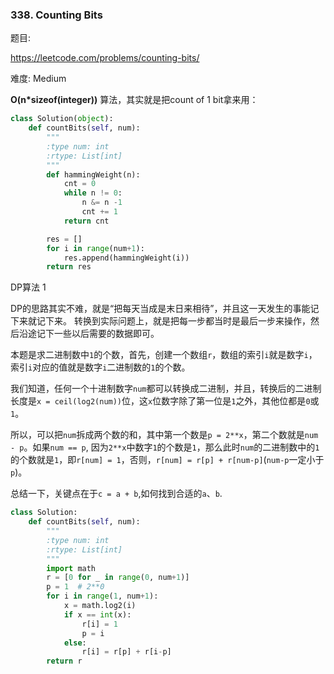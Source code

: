 ### 338. Counting Bits

题目:

<https://leetcode.com/problems/counting-bits/>

难度:
Medium



**O(n\*sizeof(integer))** 算法，其实就是把count of 1 bit拿来用：

```python
class Solution(object):
    def countBits(self, num):
        """
        :type num: int
        :rtype: List[int]
        """
        def hammingWeight(n):
        	cnt = 0
        	while n != 0:
        		n &= n -1
        		cnt += 1
        	return cnt

        res = []
        for i in range(num+1):
        	res.append(hammingWeight(i))
        return res

```



DP算法 1

DP的思路其实不难，就是“把每天当成是末日来相待”，并且这一天发生的事能记下来就记下来。
转换到实际问题上，就是把每一步都当时是最后一步来操作，然后沿途记下一些以后需要的数据即可。

本题是求二进制数中`1`的个数，首先，创建一个数组`r`，数组的索引`i`就是数字`i`，索引`i`对应的值就是数字`i`二进制数的`1`的个数。

我们知道，任何一个十进制数字`num`都可以转换成二进制，并且，转换后的二进制长度是`x = ceil(log2(num))`位，这`x`位数字除了第一位是`1`之外，其他位都是`0`或`1`。

所以，可以把`num`拆成两个数的和，其中第一个数是`p = 2**x`，第二个数就是`num - p`。如果`num == p`, 因为`2**x`中数字`1`的个数是`1`，那么此时`num`的二进制数中的`1`的个数就是`1`，即`r[num] = 1`，否则，`r[num] = r[p] + r[num-p]`(`num-p`一定小于`p`)。

总结一下，关键点在于`c = a + b`,如何找到合适的`a`、`b`.

```python
class Solution:
    def countBits(self, num):
        """
        :type num: int
        :rtype: List[int]
        """
        import math
        r = [0 for _ in range(0, num+1)]
        p = 1  # 2**0
        for i in range(1, num+1):
            x = math.log2(i)
            if x == int(x):
                r[i] = 1
                p = i
            else:
                r[i] = r[p] + r[i-p]
        return r
```